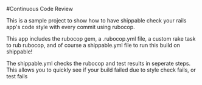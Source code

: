#Continuous Code Review

This is a sample project to show how to have shippable check your rails app's
code style with every commit using rubocop.

This app includes the rubocop gem, a .rubocop.yml file, a custom rake task to
rub rubocop, and of course a shippable.yml file to run this build on shippable!

The shippable.yml checks the rubocop and test results in seperate steps. This
allows you to quickly see if your build failed due to style check fails, or
test fails
